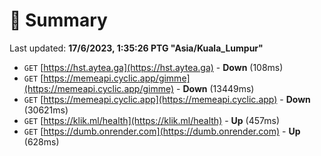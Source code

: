 # 📖 Summary
Last updated: **17/6/2023, 1:35:26 PTG "Asia/Kuala_Lumpur"**

- `GET` [https://hst.aytea.ga](https://hst.aytea.ga) - **Down** (108ms)
- `GET` [https://memeapi.cyclic.app/gimme](https://memeapi.cyclic.app/gimme) - **Down** (13449ms)
- `GET` [https://memeapi.cyclic.app](https://memeapi.cyclic.app) - **Down** (30621ms)
- `GET` [https://klik.ml/health](https://klik.ml/health) - **Up** (457ms)
- `GET` [https://dumb.onrender.com](https://dumb.onrender.com) - **Up** (628ms)
